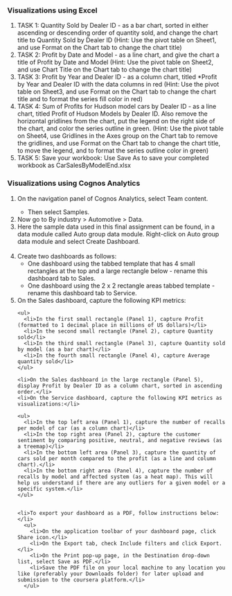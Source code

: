 <h3>Visualizations using Excel </h3>

<ol>
  <li>TASK 1: Quantity Sold by Dealer ID - as a bar chart, sorted in either ascending or descending order of quantity sold, and change the chart title to Quantity Sold by Dealer ID (Hint: Use the pivot table on Sheet1, and use Format on the Chart tab to change the chart title)</li>
  <li>TASK 2: Profit by Date and Model - as a line chart, and give the chart a title of Profit by Date and Model (Hint: Use the pivot table on Sheet2, and use Chart Title on the Chart tab to change the chart title)</li>
  <li>TASK 3: Profit by Year and Dealer ID - as a column chart, titled *Profit by Year and Dealer ID with the data columns in red (Hint: Use the pivot table on Sheet3, and use Format on the Chart tab to change the chart title and to format the series fill color in red)</li>
  <li>TASK 4: Sum of Profits for Hudson model cars by Dealer ID - as a line chart, titled Profit of Hudson Models by Dealer ID. Also remove the horizontal gridlines from the chart, put the legend on the right side of the chart, and color the series outline in green. (Hint: Use the pivot table on Sheet4, use Gridlines in the Axes group on the Chart tab to remove the gridlines, and use Format on the Chart tab to change the chart title, to move the legend, and to format the series outline color in green)</li>
  <li>TASK 5: Save your workbook: Use Save As to save your completed workbook as CarSalesByModelEnd.xlsx</li>
</ol>

<h3>Visualizations using Cognos Analytics </h3>

<ol>
  <li>On the navigation panel of Cognos Analytics, select Team content.</li>
  <ul>
      <li>Then select Samples.</li>
  </ul>
  <li>Now go to By industry > Automotive > Data.</li>
  <li>Here the sample data used in this final assignment can be found, in a data module called Auto group data module. Right-click on Auto group data module and select Create Dashboard.</li></br>

  <li>Create two dashboards as follows:
    <ul>
      <li>One dashboard using the tabbed template that has 4 small rectangles at the top and a large rectangle below - rename this dashboard tab to Sales.</li>
      <li>One dashboard using the 2 x 2 rectangle areas tabbed template - rename this dashboard tab to Service.</li>
    </ul>
  </li>
      
  <li>On the Sales dashboard, capture the following KPI metrics:</li>
      
    <ul>
      <li>In the first small rectangle (Panel 1), capture Profit (formatted to 1 decimal place in millions of US dollars)</li>
      <li>In the second small rectangle (Panel 2), capture Quantity sold</li>
      <li>In the third small rectangle (Panel 3), capture Quantity sold by model (as a bar chart)</li>
      <li>In the fourth small rectangle (Panel 4), capture Average quantity sold</li>
    </ul>
      
    <li>On the Sales dashboard in the large rectangle (Panel 5), display Profit by Dealer ID as a column chart, sorted in ascending order.</li>
    <li>On the Service dashboard, capture the following KPI metrics as visualizations:</li>

    <ul>
      <li>In the top left area (Panel 1), capture the number of recalls per model of car (as a column chart)</li>
      <li>In the top right area (Panel 2), capture the customer sentiment by comparing positive, neutral, and negative reviews (as a treemap)</li>
      <li>In the bottom left area (Panel 3), capture the quantity of cars sold per month compared to the profit (as a line and column chart).</li>
      <li>In the bottom right area (Panel 4), capture the number of recalls by model and affected system (as a heat map). This will help us understand if there are any outliers for a given model or a specific system.</li>
    </ul>

      
    <li>To export your dashboard as a PDF, follow instructions below:</li>
      <ul>
        <li>On the application toolbar of your dashboard page, click Share icon.</li>
        <li>On the Export tab, check Include filters and click Export.</li>
        <li>On the Print pop-up page, in the Destination drop-down list, select Save as PDF.</li>
        <li>Save the PDF file on your local machine to any location you like (preferably your Downloads folder) for later upload and submission to the coursera platform.</li>
      </ul>
</ol>

